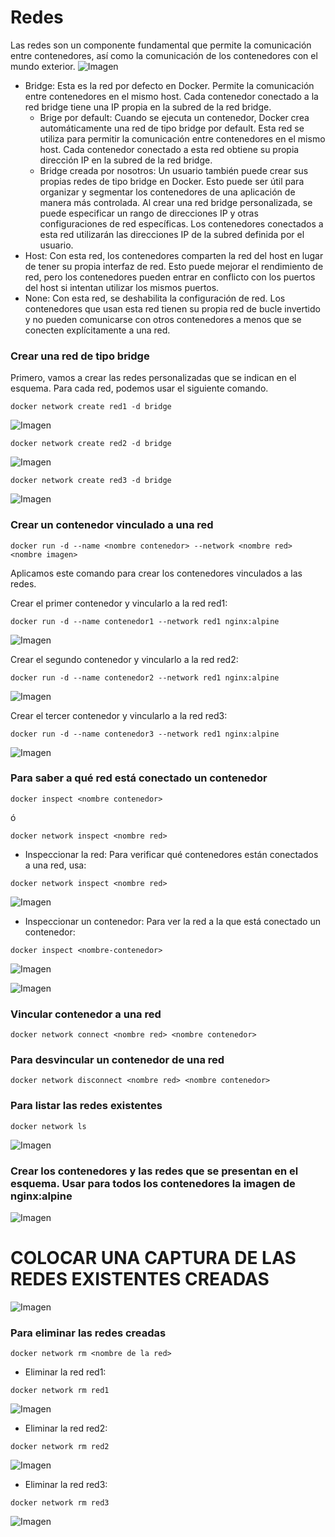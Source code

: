 # Redes
Las redes son un componente fundamental que permite la comunicación entre contenedores, así como la comunicación de los contenedores con el mundo exterior. 
![Imagen](img/redes.PNG)
- Bridge: Esta es la red por defecto en Docker. Permite la comunicación entre contenedores en el mismo host. Cada contenedor conectado a la red bridge tiene una IP propia en la subred de la red bridge.
    -  Brige por default: Cuando se ejecuta un contenedor, Docker crea automáticamente una red de tipo bridge por default. Esta red se utiliza para permitir la comunicación entre contenedores en el mismo host. Cada contenedor conectado a esta red obtiene su propia dirección IP en la subred de la red bridge.
    - Bridge creada por nosotros: Un usuario también puede crear sus propias redes de tipo bridge en Docker. Esto puede ser útil para organizar y segmentar los contenedores de una aplicación de manera más controlada. Al crear una red bridge personalizada, se puede especificar un rango de direcciones IP y otras configuraciones de red específicas. Los contenedores conectados a esta red utilizarán las direcciones IP de la subred definida por el usuario.
- Host: Con esta red, los contenedores comparten la red del host en lugar de tener su propia interfaz de red. Esto puede mejorar el rendimiento de red, pero los contenedores pueden entrar en conflicto con los puertos del host si intentan utilizar los mismos puertos.
- None: Con esta red, se deshabilita la configuración de red. Los contenedores que usan esta red tienen su propia red de bucle invertido y no pueden comunicarse con otros contenedores a menos que se conecten explícitamente a una red.

### Crear una red de tipo bridge

Primero, vamos a crear las redes personalizadas que se indican en el esquema. Para cada red, podemos usar el siguiente comando.

```
docker network create red1 -d bridge
```

![Imagen](img/PrimeroRed.png)

```
docker network create red2 -d bridge
```

![Imagen](img/SegundaRed.png)

```
docker network create red3 -d bridge
```

![Imagen](img/TerceraRed.png)

### Crear un contenedor vinculado a una red

```
docker run -d --name <nombre contenedor> --network <nombre red> <nombre imagen>
```

Aplicamos este comando para crear los contenedores vinculados a las redes.

Crear el primer contenedor y vincularlo a la red red1:

```
docker run -d --name contenedor1 --network red1 nginx:alpine
```

![Imagen](img/CrearContenedorRed1.png)

Crear el segundo contenedor y vincularlo a la red red2:

```
docker run -d --name contenedor2 --network red1 nginx:alpine
```

![Imagen](img/CrearContenedorRed2.png)

Crear el tercer contenedor y vincularlo a la red red3:

```
docker run -d --name contenedor3 --network red1 nginx:alpine
```

![Imagen](img/CrearContenedorRed3.png)

### Para saber a qué red está conectado un contenedor

```
docker inspect <nombre contenedor>
```
ó
```
docker network inspect <nombre red> 
```

  
* Inspeccionar la red: Para verificar qué contenedores están conectados a una red, usa:

```
docker network inspect <nombre red>
```

![Imagen](img/InspeccionRed1.png)
  
* Inspeccionar un contenedor: Para ver la red a la que está conectado un contenedor:

```
docker inspect <nombre-contenedor>
```

![Imagen](img/InspeccionRed2.png)

![Imagen](img/InspeccionRed3.png)


### Vincular contenedor a una red
```
docker network connect <nombre red> <nombre contenedor>
```

### Para desvincular un contenedor de una red
```
docker network disconnect <nombre red> <nombre contenedor>
```

### Para listar las redes existentes
```
docker network ls
```

![Imagen](img/InspeccionRed.png)

### Crear los contenedores y las redes que se presentan en el esquema. Usar para todos los contenedores la imagen de nginx:alpine

![Imagen](img/esquema-ejercicio-redes.PNG)

# COLOCAR UNA CAPTURA DE LAS REDES EXISTENTES CREADAS

![Imagen](img/ListaContenedoresActivos.png)


### Para eliminar las redes creadas
```
docker network rm <nombre de la red>
```


* Eliminar la red red1:

```
docker network rm red1
```

![Imagen](img/FinalEliminacionRed1.png)

  
* Eliminar la red red2:

```
docker network rm red2
```

![Imagen](img/EliminarRed2.png)

* Eliminar la red red3:

```
docker network rm red3
```

![Imagen](img/EliminarRed2.png)

